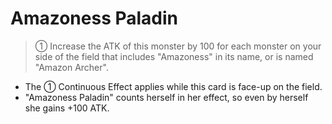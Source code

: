 # Amazoness Paladin

> ① Increase the ATK of this monster by 100 for each monster on your side of the field that includes "Amazoness" in its name, or is named "Amazon Archer".

*   The ① Continuous Effect applies while this card is face-up on the field.
*   "Amazoness Paladin" counts herself in her effect, so even by herself she gains +100 ATK.
